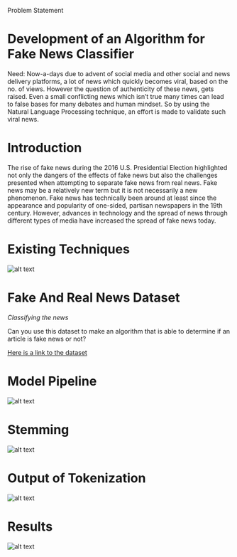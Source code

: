 Problem Statement

# Development of an Algorithm for Fake News Classifier #
Need: Now-a-days due to advent of social media and other social and news  delivery  platforms,  a  lot  of  news  which  quickly  becomes  viral, based on the no. of views. However the question of authenticity of these news, gets raised. Even a small conflicting news which isn’t true many times can lead to false bases for many debates and human mindset. So by using the Natural Language Processing technique, an effort is made to validate such viral news. 

# Introduction #
The rise of fake news during the 2016 U.S. Presidential Election highlighted not only the dangers of the effects of fake news but also the challenges presented when attempting to separate fake news from real news. Fake news may be a relatively new term but it is not necessarily a new phenomenon. Fake news has technically been around at least since the appearance and popularity of one-sided, partisan newspapers in the 19th century. However, advances in technology and the spread of news through different types of media have increased the spread of fake news today.

# Existing Techniques #
![alt text](https://github.com/HamoyeHQ/stage-f-16-fake-news/blob/master/Existing%20techniques.PNG)

# Fake And Real News Dataset #
*Classifying the news*

Can you use this dataset to make an algorithm that is able to determine if an article is fake news or not?

[Here is a link to the dataset](https://www.kaggle.com/clmentbisaillon/fake-and-real-news-dataset)

# Model Pipeline #
![alt text](https://github.com/HamoyeHQ/stage-f-16-fake-news/blob/master/Model_pipeline.PNG)

# Stemming #
![alt text](https://github.com/HamoyeHQ/stage-f-16-fake-news/blob/master/Stemming.PNG)

# Output of Tokenization #
![alt text](https://github.com/HamoyeHQ/stage-f-16-fake-news/blob/master/Output_of_tokenization.PNG)

# Results #
![alt text](https://github.com/HamoyeHQ/stage-f-16-fake-news/blob/master/Model%20Metrices.PNG)


